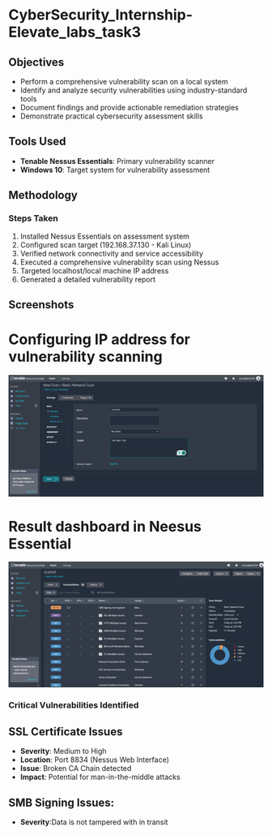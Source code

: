 # CyberSecurity_Internship-Elevate_labs_task3

## Objectives

- Perform a comprehensive vulnerability scan on a local system
- Identify and analyze security vulnerabilities using industry-standard tools
- Document findings and provide actionable remediation strategies
- Demonstrate practical cybersecurity assessment skills

## Tools Used

- **Tenable Nessus Essentials**: Primary vulnerability scanner
- **Windows 10**: Target system for vulnerability assessment

## Methodology

### Steps Taken
1. Installed Nessus Essentials on assessment system
2. Configured scan target (192.168.37.130 - Kali Linux)
3. Verified network connectivity and service accessibility
4. Executed a comprehensive vulnerability scan using Nessus
5. Targeted localhost/local machine IP address
6. Generated a detailed vulnerability report

## Screenshots
# Configuring IP address for vulnerability scanning
![Configuring IP address for vulnerability scanning](new_scan.png)

# Result dashboard in Neesus Essential
![final dashboard](network_sccaning.png)

### Critical Vulnerabilities Identified

## SSL Certificate Issues
- **Severity**: Medium to High
- **Location**: Port 8834 (Nessus Web Interface)
- **Issue**: Broken CA Chain detected
- **Impact**: Potential for man-in-the-middle attacks

## SMB Signing Issues:
- **Severity**:Data is not tampered with in transit

